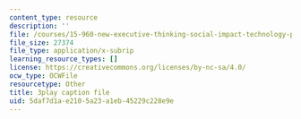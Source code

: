 ```yaml
---
content_type: resource
description: ''
file: /courses/15-960-new-executive-thinking-social-impact-technology-projects-fall-2017-spring-2018/5daf7d1ae2105a23a1eb45229c228e9e_HaySEpWEsdU.vtt
file_size: 27374
file_type: application/x-subrip
learning_resource_types: []
license: https://creativecommons.org/licenses/by-nc-sa/4.0/
ocw_type: OCWFile
resourcetype: Other
title: 3play caption file
uid: 5daf7d1a-e210-5a23-a1eb-45229c228e9e
---
```

